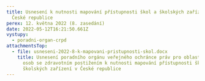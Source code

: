 ```yaml
---
title: Usnesení k nutnosti mapování přístupnosti škol a školských zařízení v
  České republice
perex: 12. května 2022 (8. zasedání)
date: 2022-05-12T16:21:50.661Z
vystupy:
  - poradni-organ-crpd
attachmentsTop:
  - file: usneseni-2022-8-k-mapovani-pristupnosti-skol.docx
    title: Usnesení poradního orgánu veřejného ochránce práv pro oblast ochrany práv
      osob se zdravotním postižením k nutnosti mapování přístupnosti škol a
      školských zařízení v České republice
---
```


